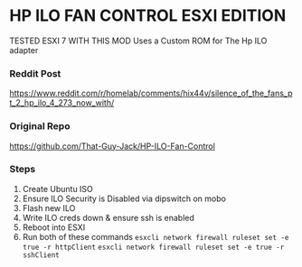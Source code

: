 # HP ILO FAN CONTROL ESXI EDITION
TESTED ESXI 7 WITH THIS MOD
Uses a Custom ROM for The Hp ILO adapter

### Reddit Post

https://www.reddit.com/r/homelab/comments/hix44v/silence_of_the_fans_pt_2_hp_ilo_4_273_now_with/

### Original Repo

https://github.com/That-Guy-Jack/HP-ILO-Fan-Control


### Steps

1. Create Ubuntu ISO
2. Ensure ILO Security is Disabled via dipswitch on mobo
3. Flash new ILO
4. Write ILO creds down & ensure ssh is enabled
5. Reboot into ESXI
6. Run both of these commands
```esxcli network firewall ruleset set -e true -r httpClient```
```esxcli network firewall ruleset set -e true -r sshClient```
